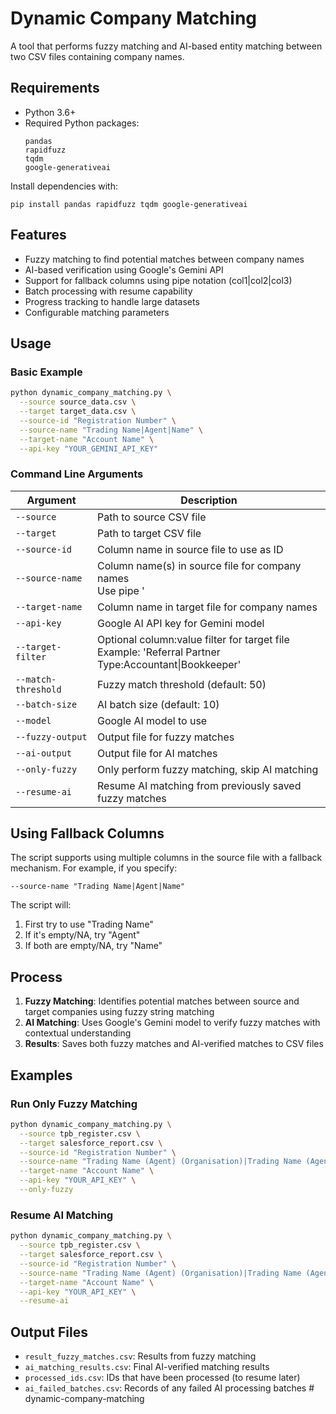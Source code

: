 # Dynamic Company Matching

A tool that performs fuzzy matching and AI-based entity matching between two CSV files containing company names.

## Requirements

- Python 3.6+
- Required Python packages:
  ```
  pandas
  rapidfuzz
  tqdm
  google-generativeai
  ```

Install dependencies with:
```
pip install pandas rapidfuzz tqdm google-generativeai
```

## Features

- Fuzzy matching to find potential matches between company names
- AI-based verification using Google's Gemini API
- Support for fallback columns using pipe notation (col1|col2|col3)
- Batch processing with resume capability
- Progress tracking to handle large datasets
- Configurable matching parameters

## Usage

### Basic Example

```bash
python dynamic_company_matching.py \
  --source source_data.csv \
  --target target_data.csv \
  --source-id "Registration Number" \
  --source-name "Trading Name|Agent|Name" \
  --target-name "Account Name" \
  --api-key "YOUR_GEMINI_API_KEY"
```

### Command Line Arguments

| Argument | Description |
|----------|-------------|
| `--source` | Path to source CSV file |
| `--target` | Path to target CSV file |
| `--source-id` | Column name in source file to use as ID |
| `--source-name` | Column name(s) in source file for company names<br>Use pipe '|' to separate fallback columns |
| `--target-name` | Column name in target file for company names |
| `--api-key` | Google AI API key for Gemini model |
| `--target-filter` | Optional column:value filter for target file<br>Example: 'Referral Partner Type:Accountant\|Bookkeeper' |
| `--match-threshold` | Fuzzy match threshold (default: 50) |
| `--batch-size` | AI batch size (default: 10) |
| `--model` | Google AI model to use |
| `--fuzzy-output` | Output file for fuzzy matches |
| `--ai-output` | Output file for AI matches |
| `--only-fuzzy` | Only perform fuzzy matching, skip AI matching |
| `--resume-ai` | Resume AI matching from previously saved fuzzy matches |

## Using Fallback Columns

The script supports using multiple columns in the source file with a fallback mechanism. For example, if you specify:

```
--source-name "Trading Name|Agent|Name"
```

The script will:
1. First try to use "Trading Name"
2. If it's empty/NA, try "Agent"
3. If both are empty/NA, try "Name"

## Process

1. **Fuzzy Matching**: Identifies potential matches between source and target companies using fuzzy string matching
2. **AI Matching**: Uses Google's Gemini model to verify fuzzy matches with contextual understanding
3. **Results**: Saves both fuzzy matches and AI-verified matches to CSV files

## Examples

### Run Only Fuzzy Matching

```bash
python dynamic_company_matching.py \
  --source tpb_register.csv \
  --target salesforce_report.csv \
  --source-id "Registration Number" \
  --source-name "Trading Name (Agent) (Organisation)|Trading Name (Agent) (Individual)|Agent" \
  --target-name "Account Name" \
  --api-key "YOUR_API_KEY" \
  --only-fuzzy
```

### Resume AI Matching

```bash
python dynamic_company_matching.py \
  --source tpb_register.csv \
  --target salesforce_report.csv \
  --source-id "Registration Number" \
  --source-name "Trading Name (Agent) (Organisation)|Trading Name (Agent) (Individual)|Agent" \
  --target-name "Account Name" \
  --api-key "YOUR_API_KEY" \
  --resume-ai
```

## Output Files

- `result_fuzzy_matches.csv`: Results from fuzzy matching
- `ai_matching_results.csv`: Final AI-verified matching results
- `processed_ids.csv`: IDs that have been processed (to resume later)
- `ai_failed_batches.csv`: Records of any failed AI processing batches # dynamic-company-matching
